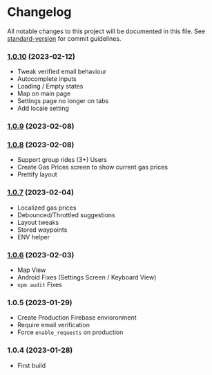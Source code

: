 # Changelog

All notable changes to this project will be documented in this file. See [standard-version](https://github.com/conventional-changelog/standard-version) for commit guidelines.

### [1.0.10](https://github.com/m-mcardle/CalculatorCalc/compare/v1.0.9...v1.0.10) (2023-02-12)

* Tweak verified email behaviour
* Autocomplete inputs
* Loading / Empty states
* Map on main page
* Settings page no longer on tabs
* Add locale setting

### [1.0.9](https://github.com/m-mcardle/CalculatorCalc/compare/v1.0.8...v1.0.9) (2023-02-08)

### [1.0.8](https://github.com/m-mcardle/CalculatorCalc/compare/v1.0.7...v1.0.8) (2023-02-08)

* Support group rides (3+) Users
* Create Gas Prices screen to show current gas prices
* Prettify layout

### [1.0.7](https://github.com/m-mcardle/CalculatorCalc/compare/v1.0.6...v1.0.7) (2023-02-04)

* Localized gas prices
* Debounced/Throttled suggestions
* Layout tweaks
* Stored waypoints
* ENV helper

### [1.0.6](https://github.com/m-mcardle/CalculatorCalc/compare/v1.0.5...v1.0.6) (2023-02-03)

* Map View
* Android Fixes (Settings Screen / Keyboard View)
* `npm audit` Fixes

### 1.0.5 (2023-01-29)

* Create Production Firebase envioronment
* Require email verification
* Force `enable_requests` on production

### 1.0.4 (2023-01-28)

* First build
